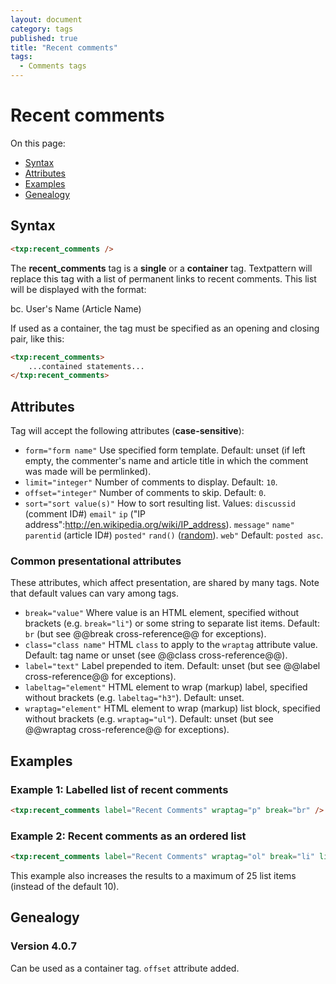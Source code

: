 ```yaml
---
layout: document
category: tags
published: true
title: "Recent comments"
tags:
  - Comments tags
---
```


# Recent comments

On this page:

* [Syntax](#user-content-syntax)
* [Attributes](#user-content-attributes)
* [Examples](#user-content-examples)
* [Genealogy](#user-content-genealogy)

## Syntax

```html
<txp:recent_comments />
```

The **recent_comments** tag is a __single__ or a __container__ tag. Textpattern will replace this tag with a list of permanent links to recent comments. This list will be displayed with the format:

bc. User's Name (Article Name)

If used as a container, the tag must be specified as an opening and closing pair, like this:

```html
<txp:recent_comments>
    ...contained statements...
</txp:recent_comments>
```

## Attributes

Tag will accept the following attributes (**case-sensitive**):

* `form="form name"`
Use specified form template.
Default: unset (if left empty, the commenter's name and article title in which the comment was made will be permlinked).
* `limit="integer"`
Number of comments to display.
Default: `10`.
* `offset="integer"`
Number of comments to skip.
Default: `0`.
* `sort="sort value(s)"`
How to sort resulting list.
Values:
`discussid` (comment ID#)
`email"`
`ip` ("IP address":http://en.wikipedia.org/wiki/IP_address).
`message"`
`name"`
`parentid` (article ID#)
`posted"`
`rand()` ([random](http://dev.mysql.com/doc/refman/5.0/en/mathematical-functions.html#function_rand)).
`web"`
Default: `posted asc`.

### Common presentational attributes

These attributes, which affect presentation, are shared by many tags. Note that default values can vary among tags.

* `break="value"`
Where value is an HTML element, specified without brackets (e.g. `break="li"`) or some string to separate list items.
Default: `br` (but see @@break cross-reference@@ for exceptions).
* `class="class name"`
HTML `class` to apply to the `wraptag` attribute value.
Default: tag name or unset (see @@class cross-reference@@).
* `label="text"`
Label prepended to item.
Default: unset (but see @@label cross-reference@@ for exceptions).
* `labeltag="element"`
HTML element to wrap (markup) label, specified without brackets (e.g. `labeltag="h3"`).
Default: unset.
* `wraptag="element"`
HTML element to wrap (markup) list block, specified without brackets (e.g. `wraptag="ul"`).
Default: unset (but see @@wraptag cross-reference@@ for exceptions).

## Examples

### Example 1: Labelled list of recent comments

```html
<txp:recent_comments label="Recent Comments" wraptag="p" break="br" />
```

### Example 2: Recent comments as an ordered list

```html
<txp:recent_comments label="Recent Comments" wraptag="ol" break="li" limit="25" />
```

This example also increases the results to a maximum of 25 list items (instead of the default 10).

## Genealogy

### Version 4.0.7

Can be used as a container tag.
`offset` attribute added.
